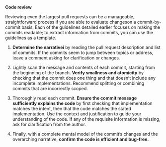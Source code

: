 **Code review**

Reviewing even the largest pull requests can be a manageable, straightforward process if you are able to evaluate changeson a commit-by-commit basis. Each of the guidelines detailed earlier focuses on making the commits readable; to extract information from commits, you can use the guidelines as a template.

1. **Determine the narrativei** by reading the pull request description and list of commits. If the commits seem to jump between topics or address, leave a comment asking for clarification or changes.  

2. Lightly scan the message and contents of each commit, starting from the beginning of the branch. **Verify smallness and atomicity** by checking that the commit does one thing and that doesn’t include any incomplete implementations. Recommend splitting or combining commits that are incorrectly scoped.  

3. Thoroughly read each commit. **Ensure the commit message sufficiently explains the code** by first checking that implementation matches the intent, then that the code matches the stated implementation. Use the context and justification to guide your understanding of the code. If any of the requisite information is missing, ask for clarification from the author.  

4. Finally, with a complete mental model of the commit’s changes and the overarching narrative, **confirm the code is efficient and bug-free.**

